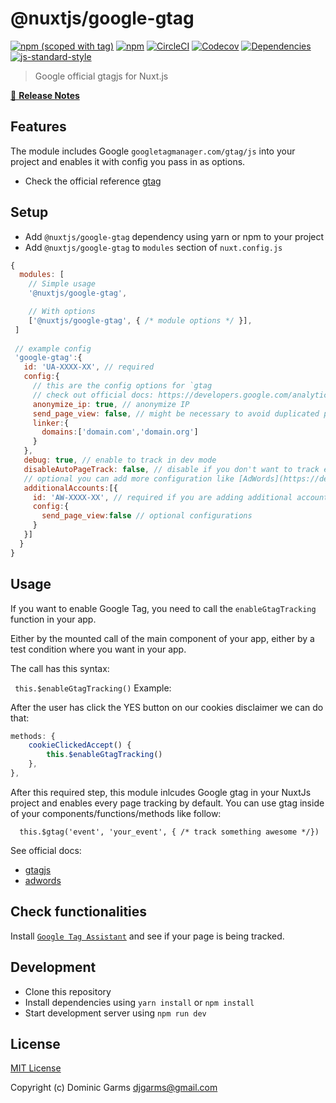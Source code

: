 # @nuxtjs/google-gtag
[![npm (scoped with tag)](https://img.shields.io/npm/v/@nuxtjs/google-gtag/latest.svg?style=flat-square)](https://npmjs.com/package/@nuxtjs/google-gtag)
[![npm](https://img.shields.io/npm/dt/@nuxtjs/google-gtag.svg?style=flat-square)](https://npmjs.com/package/@nuxtjs/google-gtag)
[![CircleCI](https://img.shields.io/circleci/project/github/https://github.com/nuxt-community/google-gtag.svg?style=flat-square)](https://circleci.com/gh/https://github.com/nuxt-community/google-gtag)
[![Codecov](https://img.shields.io/codecov/c/github/https://github.com/nuxt-community/google-gtag.svg?style=flat-square)](https://codecov.io/gh/https://github.com/nuxt-community/google-gtag)
[![Dependencies](https://david-dm.org/https://github.com/nuxt-community/google-gtag/status.svg?style=flat-square)](https://david-dm.org/https://github.com/nuxt-community/google-gtag)
[![js-standard-style](https://img.shields.io/badge/code_style-standard-brightgreen.svg?style=flat-square)](http://standardjs.com)

> Google official gtagjs for Nuxt.js

[📖 **Release Notes**](./CHANGELOG.md)

## Features

The module includes Google `googletagmanager.com/gtag/js` into your project and enables it with config you pass in as options.

* Check the official reference [gtag](https://developers.google.com/analytics/devguides/collection/gtagjs/)

## Setup
- Add `@nuxtjs/google-gtag` dependency using yarn or npm to your project
- Add `@nuxtjs/google-gtag` to `modules` section of `nuxt.config.js`

```js
{
  modules: [
    // Simple usage
    '@nuxtjs/google-gtag',

    // With options
    ['@nuxtjs/google-gtag', { /* module options */ }],    
 ]
  
 // example config
 'google-gtag':{
   id: 'UA-XXXX-XX', // required
   config:{
     // this are the config options for `gtag
     // check out official docs: https://developers.google.com/analytics/devguides/collection/gtagjs/
     anonymize_ip: true, // anonymize IP 
     send_page_view: false, // might be necessary to avoid duplicated page track on page reload
     linker:{
       domains:['domain.com','domain.org']
     }
   },
   debug: true, // enable to track in dev mode
   disableAutoPageTrack: false, // disable if you don't want to track each page route with router.afterEach(...)
   // optional you can add more configuration like [AdWords](https://developers.google.com/adwords-remarketing-tag/#configuring_the_global_site_tag_for_multiple_accounts)
   additionalAccounts:[{
     id: 'AW-XXXX-XX', // required if you are adding additional accounts
     config:{
       send_page_view:false // optional configurations
     }
   }]
  }
}
```
## Usage
If you want to enable Google Tag, you need to call the ` enableGtagTracking ` function in your app.

Either by the mounted call of the main component of your app, either by a test condition where you want in your app.

The call has this syntax:

``` this.$enableGtagTracking()```
Example:

After the user has click the YES button on our cookies disclaimer we can do that:
```js
methods: {
    cookieClickedAccept() {
        this.$enableGtagTracking()
    },
},
```
After this required step, this module inlcudes Google gtag in your NuxtJs project and enables every page tracking by default. You can use gtag inside of your components/functions/methods like follow:

```
  this.$gtag('event', 'your_event', { /* track something awesome */})
```
See official docs:
* [gtagjs](https://developers.google.com/analytics/devguides/collection/gtagjs/)
* [adwords](https://developers.google.com/adwords-remarketing-tag/#configuring_the_global_site_tag_for_multiple_accounts)

## Check functionalities

Install [`Google Tag Assistant`](https://chrome.google.com/webstore/detail/tag-assistant-by-google/kejbdjndbnbjgmefkgdddjlbokphdefk?hl=en) and see if your page is being tracked.

## Development

- Clone this repository
- Install dependencies using `yarn install` or `npm install`
- Start development server using `npm run dev`

## License

[MIT License](./LICENSE)

Copyright (c) Dominic Garms <djgarms@gmail.com>
